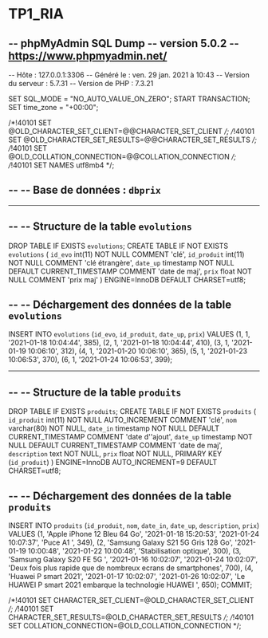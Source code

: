 # TP1_RIA
  
-- phpMyAdmin SQL Dump
-- version 5.0.2
-- https://www.phpmyadmin.net/
--
-- Hôte : 127.0.0.1:3306
-- Généré le : ven. 29 jan. 2021 à 10:43
-- Version du serveur :  5.7.31
-- Version de PHP : 7.3.21

SET SQL_MODE = "NO_AUTO_VALUE_ON_ZERO";
START TRANSACTION;
SET time_zone = "+00:00";


/*!40101 SET @OLD_CHARACTER_SET_CLIENT=@@CHARACTER_SET_CLIENT */;
/*!40101 SET @OLD_CHARACTER_SET_RESULTS=@@CHARACTER_SET_RESULTS */;
/*!40101 SET @OLD_COLLATION_CONNECTION=@@COLLATION_CONNECTION */;
/*!40101 SET NAMES utf8mb4 */;

--
-- Base de données : `dbprix`
--

-- --------------------------------------------------------

--
-- Structure de la table `evolutions`
--

DROP TABLE IF EXISTS `evolutions`;
CREATE TABLE IF NOT EXISTS `evolutions` (
  `id_evo` int(11) NOT NULL COMMENT 'clé',
  `id_produit` int(11) NOT NULL COMMENT 'clé étrangère',
  `date_up` timestamp NOT NULL DEFAULT CURRENT_TIMESTAMP COMMENT 'date de maj',
  `prix` float NOT NULL COMMENT 'prix maj'
) ENGINE=InnoDB DEFAULT CHARSET=utf8;

--
-- Déchargement des données de la table `evolutions`
--

INSERT INTO `evolutions` (`id_evo`, `id_produit`, `date_up`, `prix`) VALUES
(1, 1, '2021-01-18 10:04:44', 385),
(2, 1, '2021-01-18 10:04:44', 410),
(3, 1, '2021-01-19 10:06:10', 312),
(4, 1, '2021-01-20 10:06:10', 365),
(5, 1, '2021-01-23 10:06:53', 370),
(6, 1, '2021-01-24 10:06:53', 399);

-- --------------------------------------------------------

--
-- Structure de la table `produits`
--

DROP TABLE IF EXISTS `produits`;
CREATE TABLE IF NOT EXISTS `produits` (
  `id_produit` int(11) NOT NULL AUTO_INCREMENT COMMENT 'clé',
  `nom` varchar(80) NOT NULL,
  `date_in` timestamp NOT NULL DEFAULT CURRENT_TIMESTAMP COMMENT 'date d''ajout',
  `date_up` timestamp NOT NULL DEFAULT CURRENT_TIMESTAMP COMMENT 'date de maj',
  `description` text NOT NULL,
  `prix` float NOT NULL,
  PRIMARY KEY (`id_produit`)
) ENGINE=InnoDB AUTO_INCREMENT=9 DEFAULT CHARSET=utf8;

--
-- Déchargement des données de la table `produits`
--

INSERT INTO `produits` (`id_produit`, `nom`, `date_in`, `date_up`, `description`, `prix`) VALUES
(1, 'Apple iPhone 12 Bleu 64 Go', '2021-01-18 15:20:53', '2021-01-24 10:07:37', 'Puce A1 ', 349),
(2, 'Samsung Galaxy S21 5G Gris 128 Go', '2021-01-19 10:00:48', '2021-01-22 10:00:48', 'Stabilisation optique', 300),
(3, 'Samsung Galaxy S20 FE 5G ', '2021-01-16 10:02:07', '2021-01-24 10:02:07', 'Deux fois plus rapide que de nombreux ecrans de smartphones', 700),
(4, 'Huawei P smart 2021', '2021-01-17 10:02:07', '2021-01-26 10:02:07', 'Le HUAWEI P smart 2021 embarque la technologie HUAWEI ', 650);
COMMIT;

/*!40101 SET CHARACTER_SET_CLIENT=@OLD_CHARACTER_SET_CLIENT */;
/*!40101 SET CHARACTER_SET_RESULTS=@OLD_CHARACTER_SET_RESULTS */;
/*!40101 SET COLLATION_CONNECTION=@OLD_COLLATION_CONNECTION */;
